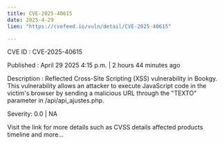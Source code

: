 ```yaml
---
title: CVE-2025-40615
date: 2025-4-29
lien: "https://cvefeed.io/vuln/detail/CVE-2025-40615"

---
```


CVE ID : CVE-2025-40615

Published :  April 29
2025
4:15 p.m. | 2 hours
44 minutes ago

Description : Reflected Cross-Site Scripting (XSS) vulnerability in Bookgy. This vulnerability allows an attacker to execute JavaScript code in the victim's browser by sending a malicious URL through the "TEXTO" parameter in /api/api_ajustes.php.

Severity: 0.0 | NA

Visit the link for more details
such as CVSS details
affected products
timeline
and more...
